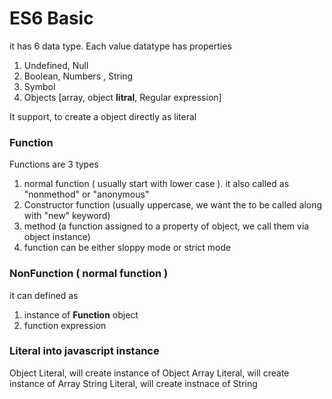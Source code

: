 # ES6 Basic

it has 6 data type.
Each value datatype has properties

1. Undefined, Null
2. Boolean, Numbers , String
3. Symbol
4. Objects \[array, object **litral**, Regular expression\] 

It support, to create a object directly  as literal

### Function

Functions are 3 types
1. normal function \( usually start with lower case \).  it also called as "nonmethod" or "anonymous"
2. Constructor function \(usually uppercase, we want the to be called along with "new" keyword\)
3. method \(a function assigned to a property of object, we call them via object instance\)
4. function can be either sloppy mode or strict mode

### NonFunction \( normal function \)

it can defined as

1. instance of **Function** object
2. function expression

### Literal into javascript instance

Object Literal,  will create instance of Object
Array Literal, will create instance of Array
String Literal, will create instnace of String

